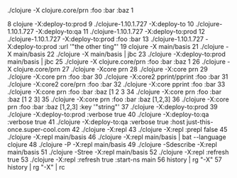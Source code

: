 
./clojure -X clojure.core/prn :foo :bar :baz 1


 8  clojure -X:deploy-to:prod
 9  ./clojure-1.10.1.727 -X:deploy-to
10  ./clojure-1.10.1.727 -X:deploy-to:qa
11  ./clojure-1.10.1.727 -X:deploy-to:prod
12  ./clojure-1.10.1.727 -X:deploy-to:prod :foo :bar
13  ./clojure-1.10.1.727 -X:deploy-to:prod :url '"the other ting"'
19  clojure -X main/basis
21  ./clojure -X main/basis
22  ./clojure -X main/basis | jbc
23  ./clojure -X:deploy-to:prod main/basis | jbc
25  ./clojure -X clojure.core/prn :foo :bar :baz 1
26  ./clojure -X clojure.core/prn
27  ./clojure -Xcore prn
28  ./clojure -X:core prn
29  ./clojure -X:core prn :foo :bar
30  ./clojure -X:core2 pprint/pprint :foo :bar
31  ./clojure -X:core2 core/prn :foo :bar
32  ./clojure -X:core pprint :foo :bar
33  ./clojure -X:core prn :foo :bar :baz [1 2 3
34  ./clojure -X:core prn :foo :bar :baz [1 2 3]
35  ./clojure -X:core prn :foo :bar :baz [1,2,3]
36  ./clojure -X:core prn :foo :bar :baz [1,2,3] :key '"string"'
37  ./clojure -X:deploy-to:prod
39  ./clojure -X:deploy-to:prod :verbose true
40  ./clojure -X:deploy-to:qa :verbose true
41  ./clojure -X:deploy-to:qa :verbose true :host just-this-once.super-cool.com
42  ./clojure -X:repl
43  ./clojure -X:repl :prepl false
45  ./clojure -X:repl main/basis
46  ./clojure -X:repl main/basis | bat --language clojure
48  ./clojure -P -X:repl main/basis
49  ./clojure -Sdescribe -X:repl main/basis
51  ./clojure -Stree -X:repl main/basis
52  ./clojure -X:repl :refresh true
53  ./clojure -X:repl :refresh true :start-ns main
56  history | rg "\-X"
57  history | rg "\-X" | rc

